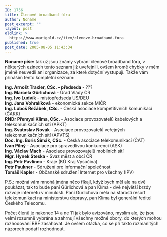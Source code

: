 ```yaml
---
ID: 1756
title: Členové broadband fóra
author: Noname
post_excerpt: ""
layout: post
oldlink: >
  https://www.marigold.cz/item/clenove-broadband-fora
published: true
post_date: 2005-08-05 11:43:34
---
```

<p><strong>Noname píše:</strong> tak už jsou známy vybraní členové broadband fóra, v některých ezinech tento seznam již uveřejnili, ovšem kromě chybky v mém jméně neuvedli ani organizace, za které dotyční vystupují. Takže vám přináším tento kompletní seznam:</p>

<p><strong>Ing. Arnošt Traxler, CSc. – předseda</strong> - ???<br/>
<strong>Ing. Marcela Gürlichová</strong> - Úřad Vlády ČR<br/>
<strong>Ing. Ivo Ludvík</strong> - místopředseda US/DEU<br/>
<strong>Ing. Jana Vohralíková</strong> - ekonomická sekce MIČR<br/>
<strong>Ing. Luboš Řežábek, CSc.</strong> - Česká asociace kompetitivních komunikací (ČAKK)<br/>
<strong>RNDr Přemysl Klíma, CSc. </strong> - Asociace provozovatelů kabelových a telekomunikačních sítí (APKT)<br/>
<strong>Ing. Svatoslav Novák</strong> - Asociace provozovatelů veřejných telekomunikačních sítí (APVTS)<br/>
<strong>Doc. Ing. Boris Šimák, CSc.</strong> - Česká asociace telekomunikací (ČAT)<br/>
<strong>Ivan Pilný</strong> - Asociace pro spravedlivou konkurenci (ASK)<br/>
<strong>Ing. Václav Mach</strong> - Asociace provozovatelů mobilních sítí<br/>
<strong>Mgr. Hynek Steska</strong> - Svaz měst a obcí ČR<br/>
<strong>Ing. Petr Pavlinec</strong> - Kraje (KÚ Kraj Vysočina)<br/>
<strong>Petr Paukner</strong> - Sdružení pro informační společnost<br/>
<strong>Tomáš Kapler</strong> - Občanské sdružení Internet pro všechny (IPV)</p>

<p>P.S.: možná vám mnohá jména něco říkají, když bych měl ale na dvě poukázat, tak to bude paní Gürlichová a pan Klíma - dvě největší brzdy rozvoje internetu v minulosti. Paní Gürlichová měla na starosti resort telekomunikací na ministerstvu dopravy, pan Klíma byl generální ředitel Českého Telecomu.</p>
<p>Počet členů je nakonec 14 a ne 11 jak bylo avizováno, myslím ale, že jsou velmi rozumně vybrána a zahrnují všechny možné obory, do kterých mohou rozhodování BBF zasahovat. Je ovšem otázka, co se při takto rozmanitých názorech podaří rozhodnout.</p>
